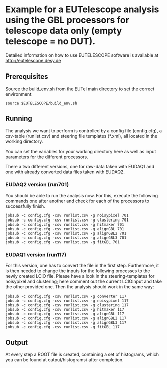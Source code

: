 # Example for a EUTelescope analysis using the GBL processors for telescope data only (empty telescope = no DUT).

Detailed information on how to use EUTELESCOPE software is available at http://eutelescope.desy.de

## Prerequisites

Source the build_env.sh from the EUTel main directory to set the correct environment:

`source $EUTELESCOPE/build_env.sh`

## Running

The analysis we want to perform is controlled by a config file (config.cfg), a csv-table (runlist.csv) and steering file templates (*.xml), all located in the working directory.

You can set the variables for your working directory here as well as input parameters for the different processors.


There a two different versions, one for raw-data taken with EUDAQ1 and one with already converted data files taken with EUDAQ2.

### EUDAQ2 version (run701)

You should be able to run the analysis now. For this, execute the following commands one after another and check for each of the processors to successfully finish.

```
jobsub -c config.cfg -csv runlist.csv -g noisypixel 701
jobsub -c config.cfg -csv runlist.csv -g clustering 701
jobsub -c config.cfg -csv runlist.csv -g hitmaker 701
jobsub -c config.cfg -csv runlist.csv -g alignGBL 701
jobsub -c config.cfg -csv runlist.csv -g alignGBL2 701
jobsub -c config.cfg -csv runlist.csv -g alignGBL3 701
jobsub -c config.cfg -csv runlist.csv -g fitGBL 701
```


### EUDAQ1 version (run117)

For this version, one has to convert the file in the first step. Furthermore, it is then needed to change the inputs for the following processes to the newly created LCIO file.
Please have a look in the steering-templates for noisypixel and clustering; here comment out the current LCIOInput and take the other provided one.
Then the analysis should work in the same way:

```
jobsub -c config.cfg -csv runlist.csv -g converter 117
jobsub -c config.cfg -csv runlist.csv -g noisypixel 117
jobsub -c config.cfg -csv runlist.csv -g clustering 117
jobsub -c config.cfg -csv runlist.csv -g hitmaker 117
jobsub -c config.cfg -csv runlist.csv -g alignGBL 117
jobsub -c config.cfg -csv runlist.csv -g alignGBL2 117
jobsub -c config.cfg -csv runlist.csv -g alignGBL3 117
jobsub -c config.cfg -csv runlist.csv -g fitGBL 117
```

## Output

At every step a ROOT file is created, containing a set of histograms, which you can be found at output/histograms/ after completion.